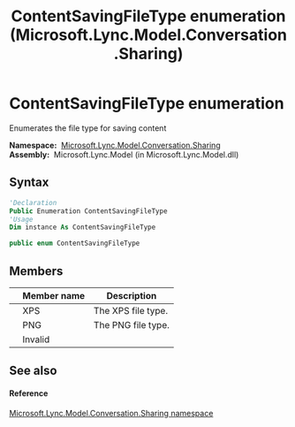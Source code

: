 ﻿---
title: ContentSavingFileType enumeration (Microsoft.Lync.Model.Conversation.Sharing)
TOCTitle: ContentSavingFileType enumeration
ms:assetid: T:Microsoft.Lync.Model.Conversation.Sharing.ContentSavingFileType_DI_3_UC_OCS14MrefLyncWPF
ms:mtpsurl: https://msdn.microsoft.com/en-us/library/microsoft.lync.model.conversation.sharing.contentsavingfiletype_di_3_uc_ocs14mreflyncwpf(v=office.15)
ms:contentKeyID: 56371057
ms.date: 07/28/2014
mtps_version: v=office.15
f1_keywords:
- Microsoft.Lync.Model.Conversation.Sharing.ContentSavingFileType
- Microsoft.Lync.Model.Conversation.Sharing.ContentSavingFileType.Invalid
- Microsoft.Lync.Model.Conversation.Sharing.ContentSavingFileType.PNG
- Microsoft.Lync.Model.Conversation.Sharing.ContentSavingFileType.XPS
dev_langs:
- CSharp
- JScript
- VB
- other
---

# ContentSavingFileType enumeration

Enumerates the file type for saving content

**Namespace:**  [Microsoft.Lync.Model.Conversation.Sharing](microsoft-lync-model-conversation-sharing-namespace_2.md)  
**Assembly:**  Microsoft.Lync.Model (in Microsoft.Lync.Model.dll)

## Syntax

``` vb
'Declaration
Public Enumeration ContentSavingFileType
'Usage
Dim instance As ContentSavingFileType
```

``` csharp
public enum ContentSavingFileType
```

## Members

<table>
<thead>
<tr class="header">
<th></th>
<th>Member name</th>
<th>Description</th>
</tr>
</thead>
<tbody>
<tr class="odd">
<td></td>
<td>XPS</td>
<td>The XPS file type.</td>
</tr>
<tr class="even">
<td></td>
<td>PNG</td>
<td>The PNG file type.</td>
</tr>
<tr class="odd">
<td></td>
<td>Invalid</td>
<td></td>
</tr>
</tbody>
</table>


## See also

#### Reference

[Microsoft.Lync.Model.Conversation.Sharing namespace](microsoft-lync-model-conversation-sharing-namespace_2.md)

